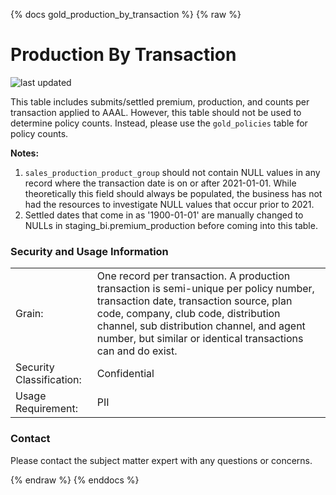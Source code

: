{% docs gold_production_by_transaction %}
{% raw %}

# Production By Transaction

![last updated](assets/update_badges/gold_production_by_transaction.svg)

This table includes submits/settled premium, production, and counts per transaction applied to AAAL. 
However, this table should not be used to determine policy counts. Instead, please use the `gold_policies`
table for policy counts.

**Notes:**
1. `sales_production_product_group` should not contain NULL values in any record where
the transaction date is on or after 2021-01-01. While theoretically this field should 
always be populated, the business has not had the resources to investigate NULL values 
that occur prior to 2021.
2. Settled dates that come in as '1900-01-01' are manually changed to NULLs in
staging_bi.premium_production before coming into this table.

### Security and Usage Information
|     |     |
| --- | --- |
| Grain:                   | One record per transaction. A production transaction is semi-unique per policy number, transaction date, transaction source, plan code, company, club code, distribution channel, sub distribution channel, and agent number, but similar or identical transactions can and do exist. |            
| Security Classification: | Confidential |
| Usage Requirement:       | PII |


### Contact
Please contact the subject matter expert with any questions or concerns.

{% endraw %}
{% enddocs %}